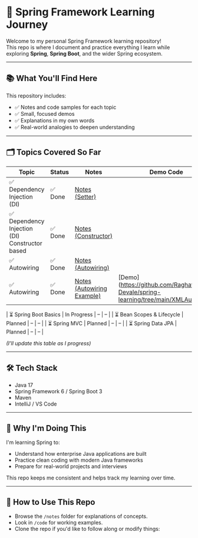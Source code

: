 # 🌱 Spring Framework Learning Journey

Welcome to my personal Spring Framework learning repository!  
This repo is where I document and practice everything I learn while exploring **Spring**, **Spring Boot**, and the wider Spring ecosystem.

---

## 📚 What You'll Find Here

This repository includes:

- ✅ Notes and code samples for each topic
- ✅ Small, focused demos
- ✅ Explanations in my own words
- ✅ Real-world analogies to deepen understanding

---

## 🗂️ Topics Covered So Far

| Topic | Status | Notes | Demo Code |
|-------|--------|-------|-----------|
| ✅ Dependency Injection (DI) | ✅ Done | [Notes (Setter)](Notes/DependencyInjectionSetterBased.md) 
| ✅ Dependency Injection (DI) Constructor based | ✅ Done |[Notes (Constructor)](Notes/DependencyInjectionConstructorBased.md) | 
| ✅ Autowiring | ✅ Done |[Notes (Autowiring)](Notes/Autowiring.md) | 
| ✅ Autowiring | ✅ Done |[Notes (Autowiring Example)](Notes/AutowiringExample.md) | [Demo](https://github.com/Raghavendra-Devale/spring-learning/tree/main/XMLAutowiring


| ⏳ Spring Boot Basics | In Progress | – | – |
| ⏳ Bean Scopes & Lifecycle | Planned | – | – |
| ⏳ Spring MVC | Planned | – | – |
| ⏳ Spring Data JPA | Planned | – | – |

_(I'll update this table as I progress)_

---

## 🛠️ Tech Stack

- Java 17
- Spring Framework 6 / Spring Boot 3
- Maven
- IntelliJ / VS Code

---

## 🧠 Why I'm Doing This

I'm learning Spring to:
- Understand how enterprise Java applications are built
- Practice clean coding with modern Java frameworks
- Prepare for real-world projects and interviews

This repo keeps me consistent and helps track my learning over time.

---

## 🚀 How to Use This Repo

- Browse the `/notes` folder for explanations of concepts.
- Look in `/code` for working examples.
- Clone the repo if you'd like to follow along or modify things:

